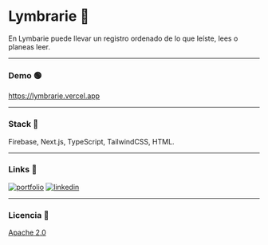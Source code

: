 
# Lymbrarie 📖
En Lymbarie puede llevar un registro ordenado de lo que leíste, lees o planeas leer.
***
### Demo 🟢
https://lymbrarie.vercel.app
***
### Stack 🚀
Firebase, Next.js, TypeScript, TailwindCSS, HTML.
***
### Links 🔗
[![portfolio](https://img.shields.io/badge/my_portfolio-000?style=for-the-badge&logo=ko-fi&logoColor=white)](https://gixi.me/)
[![linkedin](https://img.shields.io/badge/linkedin-0A66C2?style=for-the-badge&logo=linkedin&logoColor=white)](https://www.linkedin.com/in/giovanniliotta/)
***
### Licencia 📄
[Apache 2.0](https://www.apache.org/licenses/LICENSE-2.0)

